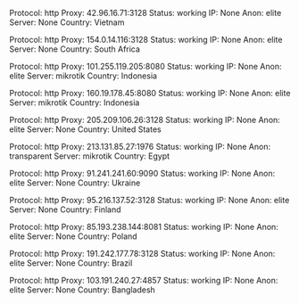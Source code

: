 Protocol: http
Proxy: 42.96.16.71:3128
Status: working
IP: None
Anon: elite
Server: None
Country: Vietnam

Protocol: http
Proxy: 154.0.14.116:3128
Status: working
IP: None
Anon: elite
Server: None
Country: South Africa

Protocol: http
Proxy: 101.255.119.205:8080
Status: working
IP: None
Anon: elite
Server: mikrotik
Country: Indonesia

Protocol: http
Proxy: 160.19.178.45:8080
Status: working
IP: None
Anon: elite
Server: mikrotik
Country: Indonesia

Protocol: http
Proxy: 205.209.106.26:3128
Status: working
IP: None
Anon: elite
Server: None
Country: United States

Protocol: http
Proxy: 213.131.85.27:1976
Status: working
IP: None
Anon: transparent
Server: mikrotik
Country: Egypt

Protocol: http
Proxy: 91.241.241.60:9090
Status: working
IP: None
Anon: elite
Server: None
Country: Ukraine

Protocol: http
Proxy: 95.216.137.52:3128
Status: working
IP: None
Anon: elite
Server: None
Country: Finland

Protocol: http
Proxy: 85.193.238.144:8081
Status: working
IP: None
Anon: elite
Server: None
Country: Poland

Protocol: http
Proxy: 191.242.177.78:3128
Status: working
IP: None
Anon: elite
Server: None
Country: Brazil

Protocol: http
Proxy: 103.191.240.27:4857
Status: working
IP: None
Anon: elite
Server: None
Country: Bangladesh

